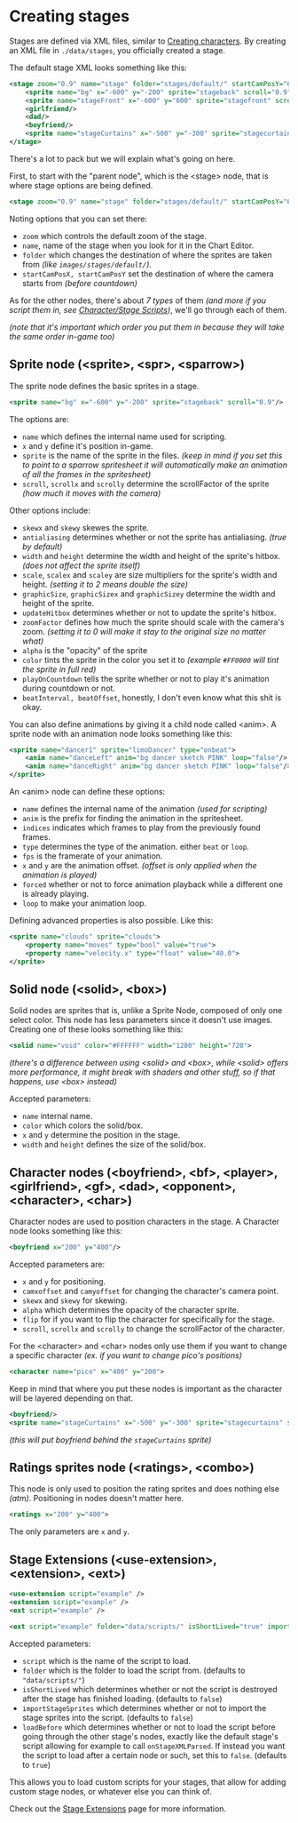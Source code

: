 # Creating stages
Stages are defined via XML files, similar to <a href="../characters/index.md">Creating characters</a>. By creating an XML file in ``./data/stages``, you officially created a stage.

The default stage XML looks something like this:
```xml
<stage zoom="0.9" name="stage" folder="stages/default/" startCamPosY="600" startCamPosX="1000">
    <sprite name="bg" x="-600" y="-200" sprite="stageback" scroll="0.9"/>
    <sprite name="stageFront" x="-600" y="600" sprite="stagefront" scroll="0.9"/>
    <girlfriend/>
    <dad/>
    <boyfriend/>
    <sprite name="stageCurtains" x="-500" y="-300" sprite="stagecurtains" scroll="1.3"/>
</stage>
```
There's a lot to pack but we will explain what's going on here.

First, to start with the "parent node", which is the <syntax lang="xml">&lt;stage&gt;</syntax> node, that is where stage options are being defined.<br>
```xml
<stage zoom="0.9" name="stage" folder="stages/default/" startCamPosY="600" startCamPosX="1000">
```
Noting options that you can set there:
- ``zoom`` which controls the default zoom of the stage.
- ``name``, name of the stage when you look for it in the Chart Editor.
- ``folder`` which changes the destination of where the sprites are taken from *(like ``images/stages/default/``)*.
- ``startCamPosX, startCamPosY`` set the destination of where the camera starts from *(before countdown)*

As for the other nodes, there's about *7 types* of them *(and more if you script them in, see <a href="../scripting/playstate-scripts/character-stage-scripts.md">Character/Stage Scripts</a>)*, we'll go through each of them.

*(note that it's important which order you put them in because they will take the same order in-game too)*

## Sprite node (<syntax lang="xml">&lt;sprite&gt;</syntax>, <syntax lang="xml">&lt;spr&gt;</syntax>, <syntax lang="xml">&lt;sparrow&gt;</syntax>)
The sprite node defines the basic sprites in a stage.

```xml
<sprite name="bg" x="-600" y="-200" sprite="stageback" scroll="0.9"/>
```
The options are:
- ``name`` which defines the internal name used for scripting.
- ``x`` and ``y`` define it's position in-game.
- ``sprite`` is the name of the sprite in the files. *(keep in mind if you set this to point to a sparrow spritesheet it will automatically make an animation of all the frames in the spritesheet)*
- ``scroll``, ``scrollx`` and ``scrolly`` determine the scrollFactor of the sprite *(how much it moves with the camera)*

Other options include:
- ``skewx`` and ``skewy`` skewes the sprite.
- ``antialiasing`` determines whether or not the sprite has antialiasing. *(true by default)*
- ``width`` and ``height`` determine the width and height of the sprite's hitbox. *(does not affect the sprite itself)*
- ``scale``, ``scalex`` and ``scaley`` are size multipliers for the sprite's width and height. *(setting it to 2 means double the size)*
- ``graphicSize``, ``graphicSizex`` and ``graphicSizey`` determine the width and height of the sprite.
- ``updateHitbox`` determines whether or not to update the sprite's hitbox.
- ``zoomFactor`` defines how much the sprite should scale with the camera's zoom. *(setting it to 0 will make it stay to the original size no matter what)*
- ``alpha`` is the "opacity" of the sprite
- ``color`` tints the sprite in the color you set it to *(example <code class="hljs-string">#FF0000</code> will tint the sprite in full red)*
- ``playOnCountdown`` tells the sprite whether or not to play it's animation during countdown or not.
- ``beatInterval, beatOffset``, honestly, I don't even know what this shit is okay.

You can also define animations by giving it a child node called <syntax lang="xml">&lt;anim&gt;</syntax>. A sprite node with an animation node looks something like this:
```xml
<sprite name="dancer1" sprite="limoDancer" type="onbeat">
    <anim name="danceLeft" anim="bg dancer sketch PINK" loop="false"/>
    <anim name="danceRight" anim="bg dancer sketch PINK" loop="false"/>
</sprite>
```
An <syntax lang="xml">&lt;anim&gt;</syntax> node can define these options:
- ``name`` defines the internal name of the animation *(used for scripting)*
- ``anim`` is the prefix for finding the animation in the spritesheet.
- ``indices`` indicates which frames to play from the previously found frames.
- ``type`` determines the type of the animation. either <code class="hljs-string">beat</code> or <code class="hljs-string">loop</code>.
- ``fps`` is the framerate of your animation.
- ``x`` and ``y`` are the animation offset. *(offset is only applied when the animation is played)*
- ``forced`` whether or not to force animation playback while a different one is already playing.
- ``loop`` to make your animation loop.

Defining advanced properties is also possible. Like this:
```xml
<sprite name="clouds" sprite="clouds">
    <property name="moves" type="bool" value="true">
    <property name="velocity.x" type="float" value="40.0">
</sprite>
```

## Solid node (<syntax lang="xml">&lt;solid&gt;</syntax>, <syntax lang="xml">&lt;box&gt;</syntax>)
Solid nodes are sprites that is, unlike a Sprite Node, composed of only one select color. This node has less parameters since it doesn't use images. <br>
Creating one of these looks something like this:

```xml
<solid name="void" color="#FFFFFF" width="1280" height="720">
```
*(there's a difference between using <syntax lang="xml">&lt;solid&gt;</syntax> and <syntax lang="xml">&lt;box&gt;</syntax>, while <syntax lang="xml">&lt;solid&gt;</syntax> offers more performance, it might break with shaders and other stuff, so if that happens, use <syntax lang="xml">&lt;box&gt;</syntax> instead)*

Accepted parameters:
- `name` internal name.
- `color` which colors the solid/box.
- `x` and `y` determine the position in the stage.
- `width` and `height` defines the size of the solid/box.

## Character nodes (<syntax lang="xml">&lt;boyfriend&gt;</syntax>, <syntax lang="xml">&lt;bf&gt;</syntax>, <syntax lang="xml">&lt;player&gt;</syntax>, <syntax lang="xml">&lt;girlfriend&gt;</syntax>, <syntax lang="xml">&lt;gf&gt;</syntax>, <syntax lang="xml">&lt;dad&gt;</syntax>, <syntax lang="xml">&lt;opponent&gt;</syntax>, <syntax lang="xml">&lt;character&gt;</syntax>, <syntax lang="xml">&lt;char&gt;</syntax>)
Character nodes are used to position characters in the stage. A Character node looks something like this:
```xml
<boyfriend x="200" y="400"/>
```
Accepted parameters are:
- ``x`` and ``y`` for positioning.
- ``camxoffset`` and ``camyoffset`` for changing the character's camera point.
- ``skewx`` and ``skewy`` for skewing.
- ``alpha`` which determines the opacity of the character sprite.
- ``flip`` for if you want to flip the character for specifically for the stage.
- ``scroll``, ``scrollx`` and ``scrolly`` to change the scrollFactor of the character.

For the <syntax lang="xml">&lt;character&gt;</syntax> and <syntax lang="xml">&lt;char&gt;</syntax> nodes only use them if you want to change a specific character *(ex. if you want to change pico's positions)*

```xml
<character name="pico" x="400" y="200">
```

Keep in mind that where you put these nodes is important as the character will be layered depending on that.
```xml
<boyfriend/>
<sprite name="stageCurtains" x="-500" y="-300" sprite="stagecurtains" scroll="1.3"/>
```
*(this will put boyfriend behind the <code class="hljs-string">stageCurtains</code> sprite)*

## Ratings sprites node (<syntax lang="xml">&lt;ratings&gt;</syntax>, <syntax lang="xml">&lt;combo&gt;</syntax>)
This node is only used to position the rating sprites and does nothing else *(atm)*. Positioning in nodes doesn't matter here.
```xml
<ratings x="200" y="400">
```
The only parameters are ``x`` and ``y``.

## Stage Extensions (<syntax lang="xml">&lt;use-extension&gt;</syntax>, <syntax lang="xml">&lt;extension&gt;</syntax>, <syntax lang="xml">&lt;ext&gt;</syntax>)

```xml
<use-extension script="example" />
<extension script="example" />
<ext script="example" />

<ext script="example" folder="data/scripts/" isShortLived="true" importStageSprites="true" loadBefore="false" />
```

Accepted parameters:
- ``script`` which is the name of the script to load.
- ``folder`` which is the folder to load the script from. (defaults to <code class="hljs-string">"data/scripts/"</code>)
- ``isShortLived`` which determines whether or not the script is destroyed after the stage has finished loading. (defaults to <code class="hljs-string">false</code>)
- ``importStageSprites`` which determines whether or not to import the stage sprites into the script. (defaults to <code class="hljs-string">false</code>)
- ``loadBefore`` which determines whether or not to load the script before going through the other stage's nodes, exactly like the default stage's script allowing for example to call ``onStageXMLParsed``. If instead you want the script to load after a certain node or such, set this to <code class="hljs-string">false</code>. (defaults to <code class="hljs-string">true</code>)

This allows you to load custom scripts for your stages, that allow for adding custom stage nodes, or whatever else you can think of.

Check out the <a href="./stage-extensions.md">Stage Extensions</a> page for more information.